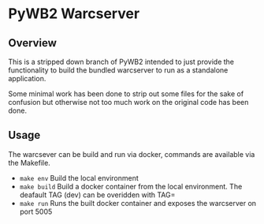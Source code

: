# PyWB2 Warcserver

## Overview

This is a stripped down branch of PyWB2 intended to just provide the functionality to build the bundled
warcserver to run as a standalone application.

Some minimal work has been done to strip out some files for the sake of confusion but otherwise not too
much work on the original code has been done.

## Usage

The warcsever can be build and run via docker, commands are available via the Makefile.

- `make env`
Build the local environment
- `make build`
Build a docker container from the local environment. The deafault TAG (dev) can be overidden with TAG=
- `make run`
Runs the built docker container and exposes the warcserver on port 5005

 